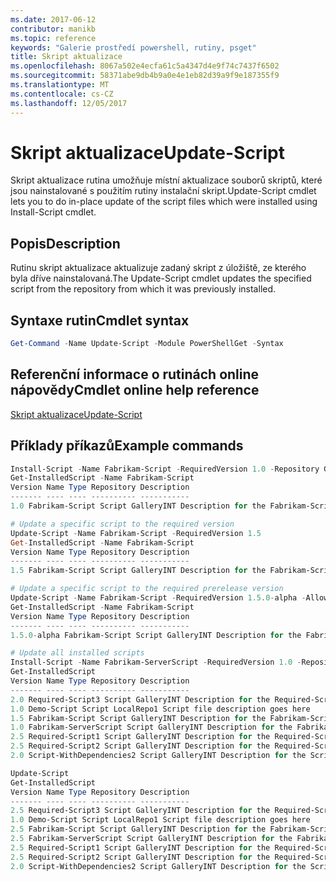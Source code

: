 ```yaml
---
ms.date: 2017-06-12
contributor: manikb
ms.topic: reference
keywords: "Galerie prostředí powershell, rutiny, psget"
title: Skript aktualizace
ms.openlocfilehash: 8067a502e4ecfa61c5a4347d4e9f74c7437f6502
ms.sourcegitcommit: 58371abe9db4b9a0e4e1eb82d39a9f9e187355f9
ms.translationtype: MT
ms.contentlocale: cs-CZ
ms.lasthandoff: 12/05/2017
---
```

# <a name="update-script"></a><span data-ttu-id="e2da6-103">Skript aktualizace</span><span class="sxs-lookup"><span data-stu-id="e2da6-103">Update-Script</span></span>

<span data-ttu-id="e2da6-104">Skript aktualizace rutina umožňuje místní aktualizace souborů skriptů, které jsou nainstalované s použitím rutiny instalační skript.</span><span class="sxs-lookup"><span data-stu-id="e2da6-104">Update-Script cmdlet lets you to do in-place update of the script files which were installed using Install-Script cmdlet.</span></span>

## <a name="description"></a><span data-ttu-id="e2da6-105">Popis</span><span class="sxs-lookup"><span data-stu-id="e2da6-105">Description</span></span>

<span data-ttu-id="e2da6-106">Rutinu skript aktualizace aktualizuje zadaný skript z úložiště, ze kterého byla dříve nainstalovaná.</span><span class="sxs-lookup"><span data-stu-id="e2da6-106">The Update-Script cmdlet updates the specified script from the repository from which it was previously installed.</span></span>

## <a name="cmdlet-syntax"></a><span data-ttu-id="e2da6-107">Syntaxe rutin</span><span class="sxs-lookup"><span data-stu-id="e2da6-107">Cmdlet syntax</span></span>

```powershell
Get-Command -Name Update-Script -Module PowerShellGet -Syntax
```
## <a name="cmdlet-online-help-reference"></a><span data-ttu-id="e2da6-108">Referenční informace o rutinách online nápovědy</span><span class="sxs-lookup"><span data-stu-id="e2da6-108">Cmdlet online help reference</span></span>

[<span data-ttu-id="e2da6-109">Skript aktualizace</span><span class="sxs-lookup"><span data-stu-id="e2da6-109">Update-Script</span></span>](http://go.microsoft.com/fwlink/?LinkId=619787)

## <a name="example-commands"></a><span data-ttu-id="e2da6-110">Příklady příkazů</span><span class="sxs-lookup"><span data-stu-id="e2da6-110">Example commands</span></span>
```powershell
Install-Script -Name Fabrikam-Script -RequiredVersion 1.0 -Repository GalleryINT -Scope
Get-InstalledScript -Name Fabrikam-Script
Version Name Type Repository Description
------- ---- ---- ---------- -----------
1.0 Fabrikam-Script Script GalleryINT Description for the Fabrikam-Script script

# Update a specific script to the required version
Update-Script -Name Fabrikam-Script -RequiredVersion 1.5
Get-InstalledScript -Name Fabrikam-Script
Version Name Type Repository Description
------- ---- ---- ---------- -----------
1.5 Fabrikam-Script Script GalleryINT Description for the Fabrikam-Script script

# Update a specific script to the required prerelease version
Update-Script -Name Fabrikam-Script -RequiredVersion 1.5.0-alpha -AllowPrerelease
Get-InstalledScript -Name Fabrikam-Script
Version Name Type Repository Description
------- ---- ---- ---------- -----------
1.5.0-alpha Fabrikam-Script Script GalleryINT Description for the Fabrikam-Script script

# Update all installed scripts
Install-Script -Name Fabrikam-ServerScript -RequiredVersion 1.0 -Repository GalleryINT -Scope CurrentUser
Get-InstalledScript
Version Name Type Repository Description
------- ---- ---- ---------- -----------
2.0 Required-Script3 Script GalleryINT Description for the Required-Script3 script
1.0 Demo-Script Script LocalRepo1 Script file description goes here
1.5 Fabrikam-Script Script GalleryINT Description for the Fabrikam-Script script
1.0 Fabrikam-ServerScript Script GalleryINT Description for the Fabrikam-ServerScript script
2.5 Required-Script1 Script GalleryINT Description for the Required-Script1 script
2.5 Required-Script2 Script GalleryINT Description for the Required-Script2 script
2.0 Script-WithDependencies2 Script GalleryINT Description for the Script-WithDependencies2 script

Update-Script
Get-InstalledScript
Version Name Type Repository Description
------- ---- ---- ---------- -----------
2.5 Required-Script3 Script GalleryINT Description for the Required-Script3 script
1.0 Demo-Script Script LocalRepo1 Script file description goes here
2.5 Fabrikam-Script Script GalleryINT Description for the Fabrikam-Script script
2.5 Fabrikam-ServerScript Script GalleryINT Description for the Fabrikam-ServerScript script
2.5 Required-Script1 Script GalleryINT Description for the Required-Script1 script
2.5 Required-Script2 Script GalleryINT Description for the Required-Script2 script
2.0 Script-WithDependencies2 Script GalleryINT Description for the Script-WithDependencies2 script
```

